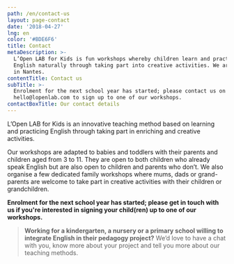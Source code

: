 ```yaml
---
path: /en/contact-us
layout: page-contact
date: '2018-04-27'
lng: en
color: '#BDE6F6'
title: Contact
metaDescription: >-
  L’Open LAB for Kids is fun workshops whereby children learn and practice
  English naturally through taking part into creative activities. We are based
  in Nantes.
contentTitle: Contact us
subTitle: >-
  Enrolment for the next school year has started; please contact us on
  hello@lopenlab.com to sign up to one of our workshops. 
contactBoxTitle: Our contact details
---
```

L’Open LAB for Kids is an innovative teaching method based on learning and practicing English through taking part in enriching and creative activities.

Our workshops are adapted to babies and toddlers with their parents and children aged from 3 to 11. They are open to both children who already speak English but are also open to children and parents who don’t. We also organise a few dedicated family workshops where mums, dads or grand-parents are welcome to take part in creative activities with their children or grandchildren.

**Enrolment for the next school year has started; please get in touch with us if you're interested in signing your child(ren) up to one of our workshops.**

> **Working for a kindergarten, a nursery or a primary school willing to integrate English in their pedagogy project?** We’d love to have a chat with you, know more about your project and tell you more about our teaching methods.
